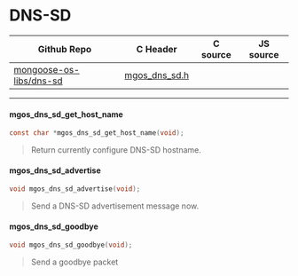 # DNS-SD
| Github Repo | C Header | C source  | JS source |
| ----------- | -------- | --------  | ----------------- |
| [mongoose-os-libs/dns-sd](https://github.com/mongoose-os-libs/dns-sd) | [mgos_dns_sd.h](https://github.com/mongoose-os-libs/dns-sd/tree/master/include/mgos_dns_sd.h) | &nbsp;  | &nbsp;         |




 ----- 
#### mgos_dns_sd_get_host_name

```c
const char *mgos_dns_sd_get_host_name(void);
```
> 
> Return currently configure DNS-SD hostname.
>  
#### mgos_dns_sd_advertise

```c
void mgos_dns_sd_advertise(void);
```
>  Send a DNS-SD advertisement message now. 
#### mgos_dns_sd_goodbye

```c
void mgos_dns_sd_goodbye(void);
```
>  Send a goodbye packet 
